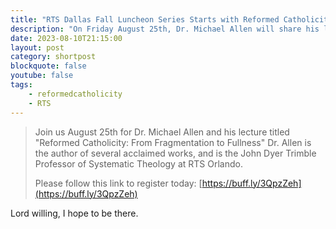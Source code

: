 ```yaml
---
title: "RTS Dallas Fall Luncheon Series Starts with Reformed Catholicity"
description: "On Friday August 25th, Dr. Michael Allen will share his lecture titled \u0022Reformed Catholicity: From Fragmentation to Fullness at RTS Dallas.\u0022"
date: 2023-08-10T21:15:00
layout: post
category: shortpost
blockquote: false
youtube: false
tags:
    - reformedcatholicity
    - RTS
---
```


> Join us August 25th for Dr. Michael Allen and his lecture titled "Reformed Catholicity: From Fragmentation to Fullness" Dr. Allen is the author of several acclaimed works, and is the John Dyer Trimble Professor of Systematic Theology at RTS Orlando. 
> 
> Please follow this link to register today: [https://buff.ly/3QpzZeh](https://buff.ly/3QpzZeh)

Lord willing, I hope to be there.